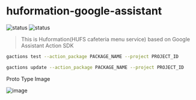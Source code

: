 # huformation-google-assistant

![status](https://img.shields.io/badge/Status-In_progress-green.svg) ![status](https://img.shields.io/badge/language-Node_js-blue.svg)


> This is Huformation(HUFS cafeteria menu service) based on Google Assistant Action SDK

```bash
gactions test --action_package PACKAGE_NAME --project PROJECT_ID

gactions update --action_package PACKAGE_NAME --project PROJECT_ID
```


Proto Type Image

![image](https://github.com/roharon/huformation-google-assistant/blob/master/prototype/proto@3x.png?raw=true)
